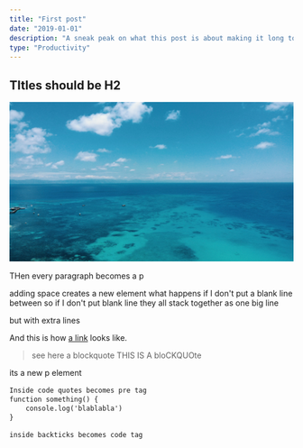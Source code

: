 ```yaml
---
title: "First post"
date: "2019-01-01"
description: "A sneak peak on what this post is about making it long to see what happens when the text wrap"
type: "Productivity"
---
```


## TItles should be H2

![picture of great barrier reef](./australia.jpg)

THen every paragraph becomes a p

adding space creates a new element
what happens if I don't put a blank line between
so if I don't put blank line
they all stack together as one big line

but with extra lines

And this is how [a link](http://localhost:8000) looks like.

> see here a blockquote
> THIS IS A bloCKQUOte

its a new p element

```
Inside code quotes becomes pre tag
function something() {
    console.log('blablabla')
}
```

`inside backticks becomes code tag`
